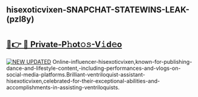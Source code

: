 ## hisexoticvixen-SNAPCHAT-STATEWINS-LEAK-(pzl8y)


# <h2><a href="https://mediaupload.pro?-20M">🔗👉 🔴 Private-P𝚑ot𝚘𝚜-V𝚒d𝚎o</a></h2>

[![NEW UPDATED](https://i.imgur.com/0qMVB7G.gif)](https://mediaupload.pro?-20M)
Online-influencer-hisexoticvixen,known-for-publishing-dance-and-lifestyle-content,-including-performances-and-vlogs-on-social-media-platforms.Brilliant-ventriloquist-assistant-hisexoticvixen,celebrated-for-their-exceptional-abilities-and-accomplishments-in-assisting-ventriloquists.  